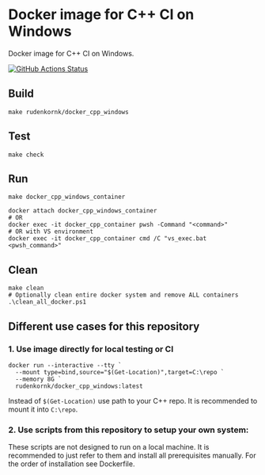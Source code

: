 # Docker image for C++ CI on Windows

Docker image for C++ CI on Windows.

[![GitHub Actions Status](https://github.com/rudenkornk/docker_cpp_windows/actions/workflows/workflow.yml/badge.svg)](https://github.com/rudenkornk/docker_cpp_windows/actions)


## Build
```pwsh
make rudenkornk/docker_cpp_windows
```

## Test
```pwsh
make check
```

## Run
```pwsh
make docker_cpp_windows_container

docker attach docker_cpp_windows_container
# OR
docker exec -it docker_cpp_container pwsh -Command "<command>"
# OR with VS environment
docker exec -it docker_cpp_container cmd /C "vs_exec.bat <pwsh_command>"
```

## Clean
```pwsh
make clean
# Optionally clean entire docker system and remove ALL containers
.\clean_all_docker.ps1
```

## Different use cases for this repository

### 1. Use image directly for local testing or CI

```pwsh
docker run --interactive --tty `
  --mount type=bind,source="$(Get-Location)",target=C:\repo `
  --memory 8G `
  rudenkornk/docker_cpp_windows:latest
```
Instead of `$(Get-Location)` use path to your C++ repo.
It is recommended to mount it into `C:\repo`.

### 2. Use scripts from this repository to setup your own system:
These scripts are not designed to run on a local machine.
It is recommended to just refer to them and install all prerequisites manually.
For the order of installation see Dockerfile.
